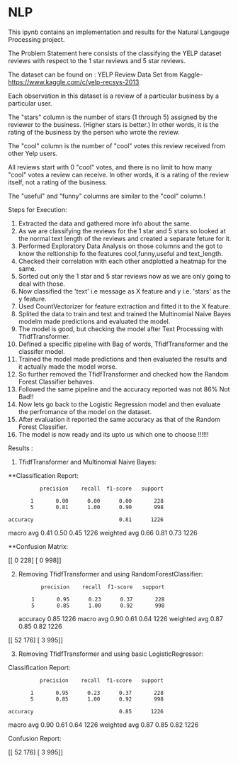 # NLP

This ipynb contains an implementation and results for the Natural Langauge Processing project.

The Problem Statement here consists of the classifying the YELP dataset reviews with respect to the 1 star reviews and 5 star reviews.

The dataset can be found on : YELP Review Data Set from Kaggle- https://www.kaggle.com/c/yelp-recsys-2013

Each observation in this dataset is a review of a particular business by a particular user.

The "stars" column is the number of stars (1 through 5) assigned by the reviewer to the business. (Higher stars is better.) In other words, it is the rating of the business by the person who wrote the review.

The "cool" column is the number of "cool" votes this review received from other Yelp users. 

All reviews start with 0 "cool" votes, and there is no limit to how many "cool" votes a review can receive. In other words, it is a rating of the review itself, not a rating of the business.

The "useful" and "funny" columns are similar to the "cool" column.!

Steps for Execution:

1. Extracted the data and gathered more info about the same.
2. As we are classifying the reviews for the 1 star and 5 stars so looked at the normal text length of the reviews and created a separate feture for it.
3. Performed Exploratory Data Analysis on those columns and the got to know the reltionship fo the features cool,funny,useful and text_length.
4. Checked their correlation with each other andplotted a heatmap for the same.
5. Sorted out only the 1 star and 5 star reviews now as we are only going to deal with those.
6. Now classified the 'text' i.e message as X feature and y i.e. 'stars' as the y feature.
7. Used CountVectorizer for feature extraction and fitted it to the X feature.
8. Splited the data to train and test and trained the Multinomial Naive Bayes modelm made predictions and evaluated the model.
9. The model is good, but checking the model after Text Processing with TfidfTransformer.
10. Defined a specific pipeline with Bag of words, TfidfTransformer and the classifer model.
11. Trained the model made predictions and then evaluated the results and it actually made the model worse.
12. So further removed the TfidfTransformer and checked how the Random Forest Classifier behaves. 
13. Followed the same pipeline and the accuracy reported was not 86% Not Bad!!
14. Now lets go back to the Logistic Regression model and then evaluate the perfromance of the model on the dataset.
15. After evaluation it reported the same accuracy as that of the Random Forest Classifier.
16. The model is now ready and its upto us which one to choose !!!!!! 


Results :

1. TfidfTransformer and Multinomial Naive Bayes:

**Classification Report:

              precision    recall  f1-score   support

           1       0.00      0.00      0.00       228
           5       0.81      1.00      0.90       998

    accuracy                           0.81      1226
   macro avg       0.41      0.50      0.45      1226
weighted avg       0.66      0.81      0.73      1226

**Confusion Matrix:

[[  0 228]
 [  0 998]]

2. Removing TfidfTransformer and using RandomForestClassifier:

              precision    recall  f1-score   support

           1       0.95      0.23      0.37       228
           5       0.85      1.00      0.92       998

    accuracy                           0.85      1226
   macro avg       0.90      0.61      0.64      1226
weighted avg       0.87      0.85      0.82      1226



[[ 52 176]
 [  3 995]]

3. Removing TfidfTransformer and using basic LogisticRegressor:

Classification Report:

              precision    recall  f1-score   support

           1       0.95      0.23      0.37       228
           5       0.85      1.00      0.92       998

    accuracy                           0.85      1226
   macro avg       0.90      0.61      0.64      1226
weighted avg       0.87      0.85      0.82      1226

Confusion Report:

[[ 52 176]
 [  3 995]]


